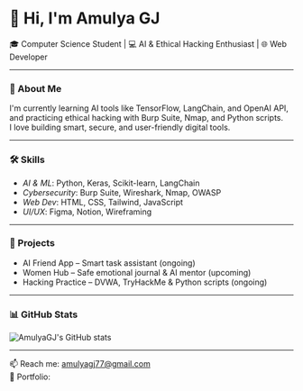 # 👋 Hi, I'm Amulya GJ

🎓 Computer Science Student | 💻 AI & Ethical Hacking Enthusiast | 🌐 Web Developer

---

### 🚀 About Me
I'm currently learning AI tools like TensorFlow, LangChain, and OpenAI API, and practicing ethical hacking with Burp Suite, Nmap, and Python scripts.  
I love building smart, secure, and user-friendly digital tools.

---

### 🛠 Skills
- *AI & ML*: Python, Keras, Scikit-learn, LangChain  
- *Cybersecurity*: Burp Suite, Wireshark, Nmap, OWASP  
- *Web Dev*: HTML, CSS, Tailwind, JavaScript  
- *UI/UX*: Figma, Notion, Wireframing

---

### 💼 Projects
- AI Friend App – Smart task assistant (ongoing)
- Women Hub – Safe emotional journal & AI mentor (upcoming)
- Hacking Practice – DVWA, TryHackMe & Python scripts (ongoing)

---

### 📊 GitHub Stats

![AmulyaGJ's GitHub stats](https://github-readme-stats.vercel.app/api?username=AmulyaGJ&show_icons=true&theme=radical)

---

📫 Reach me: amulyagj77@gmail.com  
🔗 Portfolio: 

